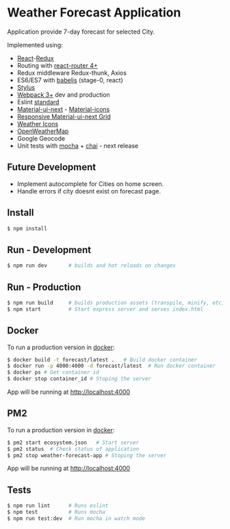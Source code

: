 # Weather Forecast Application

Application provide 7-day forecast for selected City.

Implemented using:

 * [React](https://facebook.github.io/react)-[Redux](http://redux.js.org)
 * Routing with [react-router 4+](https://github.com/rackt/react-router)
 * Redux middleware Redux-thunk, Axios
 * ES6/ES7 with [babeljs](https://babeljs.io) (stage-0, react)
 * [Stylus](http://learnboost.github.io/stylus)
 * [Webpack 3+](https://webpack.github.io) dev and production
 * Eslint [standard](http://standardjs.com)
 * [Material-ui-next](https://material-ui-next.com) - [Material-icons]()
 * [Responsive Material-ui-next Grid](https://material-ui-next.com/layout/grid/) 
 * [Weather Icons](https://erikflowers.github.io/weather-icons/)
 * [OpenWeatherMap](http://openweathermap.org/api)
 * Google Geocode
 * Unit tests with [mocha](https://mochajs.org) + [chai](http://chaijs.com) - next release 

## Future Development

* Implement autocomplete for Cities on home screen.
* Handle errors if city doesnt exist on forecast page.

## Install
```sh
$ npm install
```

## Run - Development
```sh
$ npm run dev       # builds and hot reloads on changes
```

## Run - Production
```sh
$ npm run build     # builds production assets (transpile, minify, etc)
$ npm start         # Start express server and serves index.html
```

## Docker
To run a production version in [docker](https://www.docker.com):
```sh
$ docker build -t forecast/latest .   # Build docker container
$ docker run -p 4000:4000 -d forecast/latest  # Run docker container
$ docker ps # Get container id
$ docker stop container_id # Stoping the server
```
App will be running at <http://localhost:4000>

## PM2
To run a production version in [docker](https://www.docker.com):
```sh
$ pm2 start ecosystem.json   # Start server
$ pm2 status  # Check status of application
$ pm2 stop weather-forecast-app # Stoping the server
```
App will be running at <http://localhost:4000>

## Tests
```sh
$ npm run lint      # Runs eslint
$ npm test          # Runs mocha
$ npm run test:dev  # Run mocha in watch mode